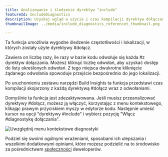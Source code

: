 ```yaml
---
title: Analizowanie i śledzenie dyrektyw "include"
featureId: IncludeDiagnostics
description: Uzyskaj wgląd w użycie i czas kompilacji dyrektyw dołączania.
thumbnailImage: ../media/include_diagnostics_referencet_thumbnail.png

---
```



Ta funkcja umożliwia wygodne śledzenie częstotliwości i lokalizacji, w których zostały użyte dyrektywy #dołącz. 

Zawiera on liczbę razy, ile razy w bazie kodu odwołuje się każda \#z dyrektyw dołączania. Możesz kliknąć liczbę odwołań, aby uzyskać dostęp do listy określonych odwołań. Z tego miejsca dwukrotne kliknięcie żądanego odwołania spowoduje przejście bezpośrednio do jego lokalizacji.

Po uruchomieniu zestawu narzędzi Build Insights ta funkcja przedstawi czas kompilacji skojarzony z każdą dyrektywą #dołącz wraz z odwołaniami.

Domyślnie ta funkcja jest zdezaktywowana. Jeśli musisz przeanalizować dyrektywy #dołącz, możesz ją włączyć, korzystając z menu kontekstowego, klikając prawym przyciskiem myszy w edytorze kodu. Następnie umieść kursor na opcji "dyrektywy #include" i wybierz pozycję "Włącz \#diagnostykę dołączania". 

![Uwzględnij menu kontekstowe diagnostyki](../media/include_diagnostics_context_menu.png "Dołącz menu kontekstowe diagnostyki")

Podziel się swoimi ogólnymi wrażeniami, sposobami ich ulepszania i wszelkimi dodatkowymi opiniami, które możesz podzielić na to środowisko za pośrednictwem [społeczności](https://developercommunity.visualstudio.com/VisualStudio) deweloperów.
